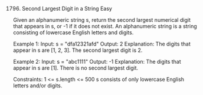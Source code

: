 1796. Second Largest Digit in a String
Easy

Given an alphanumeric string s, return the second largest numerical digit that appears in s, or -1 if it does not exist.
An alphanumeric string is a string consisting of lowercase English letters and digits.

Example 1:
Input: s = "dfa12321afd"
Output: 2
Explanation: The digits that appear in s are [1, 2, 3]. The second largest digit is 2.

Example 2:
Input: s = "abc1111"
Output: -1
Explanation: The digits that appear in s are [1]. There is no second largest digit. 
 
Constraints:
1 <= s.length <= 500
s consists of only lowercase English letters and/or digits.
